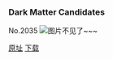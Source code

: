 ### Dark Matter Candidates
No.2035
![图片不见了~~~](https://imgs.xkcd.com/comics/dark_matter_candidates.png)

[原址](https://xkcd.com//2035) [下载](https://imgs.xkcd.com/comics/dark_matter_candidates.png)

